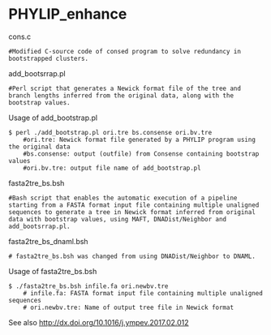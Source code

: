 # PHYLIP_enhance
cons.c

	#Modified C-source code of consed program to solve redundancy in bootstrapped clusters.

add_bootsrrap.pl

	#Perl script that generates a Newick format file of the tree and branch lengths inferred from the original data, along with the bootstrap values.
Usage of add_bootstrap.pl

	$ perl ./add_bootstrap.pl ori.tre bs.consense ori.bv.tre 
		#ori.tre: Newick format file generated by a PHYLIP program using the original data
		#bs.consense: output (outfile) from Consense containing bootstrap values
		#ori.bv.tre: output file name of add_bootstrap.pl

fasta2tre_bs.bsh

	#Bash script that enables the automatic execution of a pipeline starting from a FASTA format input file containing multiple unaligned sequences to generate a tree in Newick format inferred from original data with bootstrap values, using MAFT, DNADist/Neighbor and add_bootsrrap.pl.
fasta2tre_bs_dnaml.bsh

	# fasta2tre_bs.bsh was changed from using DNADist/Neighbor to DNAML.
	
Usage of fasta2tre_bs.bsh

	$ ./fasta2tre_bs.bsh infile.fa ori.newbv.tre
		# infile.fa: FASTA format input file containing multiple unaligned sequences
		# ori.newbv.tre: Name of output tree file in Newick format

See also
http://dx.doi.org/10.1016/j.ympev.2017.02.012
